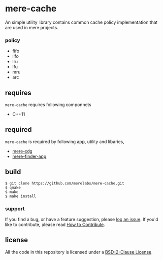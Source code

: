 # mere-cache
An simple utility library contains common cache policy implementation that are used in mere projects. 

### policy
- fifo
- lifo
- lru
- lfu
- mru
- arc

## requires
`mere-cache` requires following componnets
- C++11 

## required
`mere-cache` is required by following app, utility and libaries,
- [mere-xdg](https://github.com/merelabs/mere-xdg-lib)
- [mere-finder-app](https://github.com/merelabs/mere-finder-app)

## build ##
```
$ git clone https://github.com/merelabs/mere-cache.git
$ qmake
$ make
$ make install
```

### support
If you find a bug, or have a feature suggestion, please [log an issue](https://github.com/merelabs/mere-cache/issues). If you'd like to
contribute, please read [How to Contribute](CONTRIBUTING.md).

## license ##
All the code in this repository is licensed under a [BSD-2-Clause License](LICENSE).
